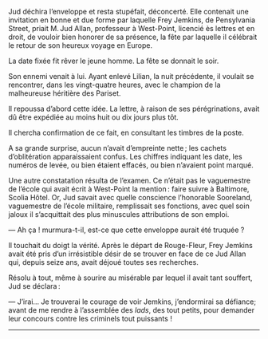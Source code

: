 Jud déchira l’enveloppe et resta stupéfait, déconcerté. Elle contenait une invitation en bonne et due forme par laquelle Frey Jemkins, de Pensylvania Street, priait M. Jud Allan, professeur à West-Point, licencié ès lettres et en droit, de vouloir bien honorer de sa présence, la fête par laquelle il célébrait le retour de son heureux voyage en Europe.

La date fixée fit rêver le jeune homme. La fête se donnait le soir.

Son ennemi venait à lui. Ayant enlevé Lilian, la nuit  précédente, il voulait se rencontrer, dans les vingt-quatre heures, avec le champion de la malheureuse héritière des Pariset.

Il repoussa d’abord cette idée. La lettre, à raison de ses pérégrinations, avait dû être expédiée au moins huit ou dix jours plus tôt.

Il chercha confirmation de ce fait, en consultant les timbres de la poste.

A sa grande surprise, aucun n’avait d’empreinte nette ; les cachets d’oblitération apparaissaient confus. Les chiffres indiquant les date, les numéros de levée, ou bien étaient effacés, ou bien n’avaient point marqué.

Une autre constatation résulta de l’examen. Ce n’était pas le vaguemestre de l’école qui avait écrit à West-Point la mention : faire suivre à Baltimore, Scolia Hôtel. Or, Jud savait avec quelle conscience l’honorable Sooreland, vaguemestre de l’école militaire, remplissait ses fonctions, avec quel soin jaloux il s’acquittait des plus minuscules attributions de son emploi.

— Ah ça ! murmura-t-il, est-ce que cette enveloppe aurait été truquée ?

Il touchait du doigt la vérité. Après le départ de Rouge-Fleur, Frey Jemkins avait été pris d’un irrésistible désir de se trouver en face de ce Jud Allan qui, depuis seize ans, avait déjoué toutes ses recherches.

Résolu à tout, même à sourire au misérable par lequel il avait tant souffert,  Jud se déclara :

— J’irai… Je trouverai le courage de voir Jemkins, j’endormirai sa défiance; avant de me rendre à l’assemblée des _lads_, des tout petits, pour demander leur concours contre les criminels tout puissants !

-----


